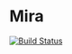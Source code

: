 # Mira

[![Build Status](https://travis-ci.org/chanwit/mira.svg?branch=master)](https://travis-ci.org/chanwit/mira)
